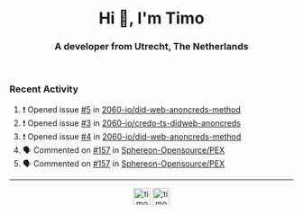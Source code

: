 <h1 align="center">Hi 👋, I'm Timo</h1>
<h3 align="center">A developer from Utrecht, The Netherlands</h3>
<br/>
<!-- https://github.com/rahuldkjain/github-profile-readme-generator --!>

<!--  <p align="left"><img src="https://github-readme-stats.vercel.app/api?username=timoglastra&show_icons=true&count_private=true&" alt="timoglastra" /></p> --!>

<!--
Github language stats
<p align="left"><img src="https://github-readme-stats.vercel.app/api/top-langs/?username=timoglastra&layout=compact" alt="timoglastra" /><p>
-->

<!-- Codestats language stats -->
<!-- <p align="left"><img src="https://codestats-readme.vercel.app/api/top-langs/?username=timoglastra&layout=compact&language_count=12" alt="timoglastra" /><p>    --!>
  
<h3>Recent Activity</h3>

<!--START_SECTION:activity-->
1. ❗ Opened issue [#5](https://github.com/2060-io/did-web-anoncreds-method/issues/5) in [2060-io/did-web-anoncreds-method](https://github.com/2060-io/did-web-anoncreds-method)
2. ❗ Opened issue [#3](https://github.com/2060-io/credo-ts-didweb-anoncreds/issues/3) in [2060-io/credo-ts-didweb-anoncreds](https://github.com/2060-io/credo-ts-didweb-anoncreds)
3. ❗ Opened issue [#4](https://github.com/2060-io/did-web-anoncreds-method/issues/4) in [2060-io/did-web-anoncreds-method](https://github.com/2060-io/did-web-anoncreds-method)
4. 🗣 Commented on [#157](https://github.com/Sphereon-Opensource/PEX/issues/157#issuecomment-2086918424) in [Sphereon-Opensource/PEX](https://github.com/Sphereon-Opensource/PEX)
5. 🗣 Commented on [#157](https://github.com/Sphereon-Opensource/PEX/issues/157#issuecomment-2086906346) in [Sphereon-Opensource/PEX](https://github.com/Sphereon-Opensource/PEX)
<!--END_SECTION:activity-->

---

<p align="center">
<a href="https://twitter.com/timoglastra" target="blank"><img align="center" src="https://cdn.jsdelivr.net/npm/simple-icons@3.0.1/icons/twitter.svg" alt="timoglastra" height="30" width="30" /></a>
<a href="https://linkedin.com/in/timoglastra" target="blank"><img align="center" src="https://cdn.jsdelivr.net/npm/simple-icons@3.0.1/icons/linkedin.svg" alt="timoglastra" height="30" width="30" /></a>
</p>



